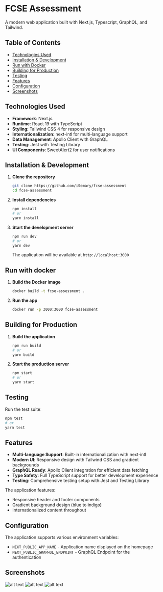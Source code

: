 # FCSE Assessment

A modern web application built with Next.js, Typescript, GraphQL, and Tailwind.

## Table of Contents

- [Technologies Used](#technologies-used)
- [Installation & Development](#installation--development)
- [Run with Docker](#run-with-docker)
- [Building for Production](#building-for-production)
- [Testing](#testing)
- [Features](#features)
- [Configuration](#configuration)
- [Screenshots](#screenshots)

## Technologies Used

- **Framework**: Next.js
- **Runtime**: React 19 with TypeScript
- **Styling**: Tailwind CSS 4 for responsive design
- **Internationalization**: next-intl for multi-language support
- **Data Management**: Apollo Client with GraphQL
- **Testing**: Jest with Testing Library
- **UI Components**: SweetAlert2 for user notifications

## Installation & Development

1. **Clone the repository**

   ```bash
   git clone https://github.com/iSemary/fcse-assessment
   cd fcse-assessment
   ```

2. **Install dependencies**

   ```bash
   npm install
   # or
   yarn install
   ```

3. **Start the development server**

   ```bash
   npm run dev
   # or
   yarn dev
   ```

   The application will be available at `http://localhost:3000`

## Run with docker

1. **Build the Docker image**

   ```bash
   docker build -t fcse-assessment .
   ```

2. **Run the app**
   ```bash
   docker run -p 3000:3000 fcse-assessment
   ```

## Building for Production

1. **Build the application**

   ```bash
   npm run build
   # or
   yarn build
   ```

2. **Start the production server**
   ```bash
   npm start
   # or
   yarn start
   ```

## Testing

Run the test suite:

```bash
npm test
# or
yarn test
```

## Features

- **Multi-language Support**: Built-in internationalization with next-intl
- **Modern UI**: Responsive design with Tailwind CSS and gradient backgrounds
- **GraphQL Ready**: Apollo Client integration for efficient data fetching
- **Type Safety**: Full TypeScript support for better development experience
- **Testing**: Comprehensive testing setup with Jest and Testing Library

The application features:

- Responsive header and footer components
- Gradient background design (blue to indigo)
- Internationalized content throughout

## Configuration

The application supports various environment variables:

- `NEXT_PUBLIC_APP_NAME` - Application name displayed on the homepage
- `NEXT_PUBLIC_GRAPHQL_ENDPOINT` - GraphQL Endpoint for the authentication

## Screenshots

![alt text](https://i.ibb.co/ZRq9Psxj/Screenshot-from-2025-06-12-21-30-33.png)
![alt text](https://i.ibb.co/3m28nmv0/Screenshot-from-2025-06-12-21-31-28.png)
![alt text](https://i.ibb.co/zWy8nq4j/Screenshot-from-2025-06-12-21-34-07.png)
